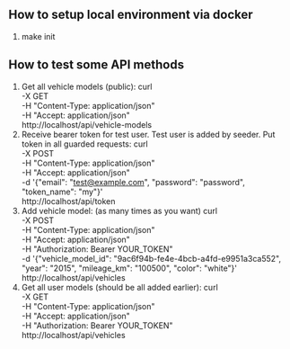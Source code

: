 ## How to setup local environment via docker
1. make init

## How to test some API methods
1. Get all vehicle models (public):
   curl \
   -X GET \
   -H "Content-Type: application/json" \
   -H "Accept: application/json" \
   http://localhost/api/vehicle-models
2. Receive bearer token for test user. Test user is added by seeder. Put token in all guarded requests:
   curl \
   -X POST \
   -H "Content-Type: application/json" \
   -H "Accept: application/json" \
   -d '{"email": "test@example.com", "password": "password", "token_name": "my"}' \
   http://localhost/api/token
3. Add vehicle model: (as many times as you want)
   curl \
   -X POST \
   -H "Content-Type: application/json" \
   -H "Accept: application/json" \
   -H "Authorization: Bearer YOUR_TOKEN" \
   -d '{"vehicle_model_id": "9ac6f94b-fe4e-4bcb-a4fd-e9951a3ca552", "year": "2015", "mileage_km": "100500", "color": "white"}' \
   http://localhost/api/vehicles
4. Get all user models (should be all added earlier):
   curl \
   -X GET \
   -H "Content-Type: application/json" \
   -H "Accept: application/json" \
   -H "Authorization: Bearer YOUR_TOKEN" \
   http://localhost/api/vehicles
